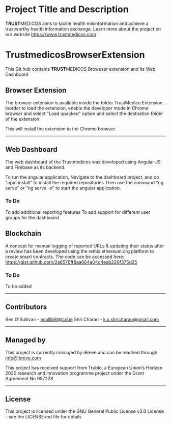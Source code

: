 # Project Title and Description
**TRUST**MEDICOS aims to tackle health misinformation and achieve a trustworthy health information exchange.
Learn more about the project on our website https://www.trustmedicos.com

# TrustmedicosBrowserExtension
This Git hub contains **TRUST**MEDICOS Broweser extension and its Web Dashboard

## Browser Extension
The browser extension is available inside the folder TrustMedico Extension.
Inorder to load the extension, enable the developer mode in Chrome browser and select "Load upacked" option and select the destnation folder of the extension.

This will install the extension to the Chrome browser.

------
## Web Dashboard

The web dashboard of the Trustmedicos was developed using Angular JS and Firebase as its backend.

To run the angular application,
Navigate to the dashboard project, and do "npm install" to install the required repositories
Then use the command "ng serve" or "ng serve -o" to start the angular application.


### To Do
To add additional reporting features
To add support for different user groups for the dashboard


## Blockchain
A concept for manual logging of reported URLs & updating their status after a review has been developed using the remix.ethereum.org platform to create smart contracts. The code can be accessed here: https://gist.github.com/2a6576ff8aa664a04c4eab220f375d25 

### To Do
To be added

------
## Contributors
Ben O'Sullivan - osullib8@tcd.ie
Shri Charan - k.s.shricharan@gmail.com

----
## Managed by
This project is currently managed by iBreve and can be reached through info@ibreve.com 

This project has received support from Trublo, a European Union’s Horizon 2020 research and innovation programme project under the Grant Agreement No 957228

---
## License
This project is licensed under the GNU General Public License v3.0 License - see the LICENSE.md file for details

